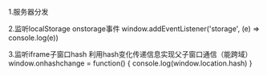 1.服务器分发

2.监听localStorage
        onstorage事件
window.addEventListener('storage', (e) => console.log(e))

3.监听iframe子窗口hash
利用hash变化传递信息实现父子窗口通信（能跨域）
window.onhashchange = function() {
console.log(window.location.hash)
}